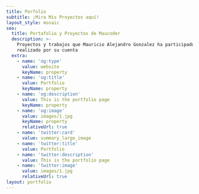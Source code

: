 ```yaml
---
title: Porfolio
subtitle: ¡Mira Mis Proyectos aquí!
layout_style: mosaic
seo:
  title: Portafolio y Proyectos de Maucoder
  description: >-
    Proyectos y trabajos que Mauricio Alejandro Gonzalez ha participado o ha
    realizado por su cuenta
  extra:
    - name: 'og:type'
      value: website
      keyName: property
    - name: 'og:title'
      value: Portfolio
      keyName: property
    - name: 'og:description'
      value: This is the portfolio page
      keyName: property
    - name: 'og:image'
      value: images/1.jpg
      keyName: property
      relativeUrl: true
    - name: 'twitter:card'
      value: summary_large_image
    - name: 'twitter:title'
      value: Portfolio
    - name: 'twitter:description'
      value: This is the portfolio page
    - name: 'twitter:image'
      value: images/1.jpg
      relativeUrl: true
layout: portfolio
---
```

